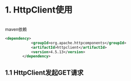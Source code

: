 # 1. HttpClient使用
</br>maven依赖
~~~xml
<dependency>
            <groupId>org.apache.httpcomponents</groupId>
            <artifactId>httpclient</artifactId>
            <version>4.5.13</version>
        </dependency>
~~~


## 1.1 HttpClient发起GET请求
